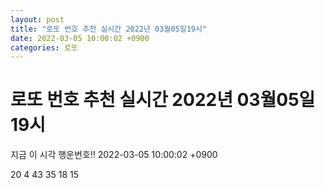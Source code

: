 ```yaml
---
layout: post
title: "로또 번호 추천 실시간 2022년 03월05일19시"
date: 2022-03-05 10:00:02 +0900
categories: 로또
---
```


# 로또 번호 추천 실시간 2022년 03월05일19시

지금 이 시각 행운번호!! 2022-03-05 10:00:02 +0900

 20  4  43  35  18  15 

